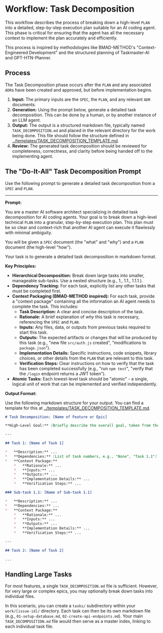 # Workflow: Task Decomposition

This workflow describes the process of breaking down a high-level `PLAN` into a detailed, step-by-step execution plan suitable for an AI coding agent. This phase is critical for ensuring that the agent has all the necessary context to implement the plan accurately and efficiently.

This process is inspired by methodologies like BMAD-METHOD's "Context-Engineered Development" and the structured planning of Taskmaster-AI and GPT-HTN-Planner.

## Process

The Task Decomposition phase occurs after the `PLAN` and any associated `ADR`s have been created and approved, but before implementation begins.

1.  **Input:** The primary inputs are the `SPEC`, the `PLAN`, and any relevant `ADR` documents.
2.  **Generation:** Using the prompt below, generate a detailed task decomposition. This can be done by a human, or by another instance of an LLM agent.
3.  **Output:** The output is a structured markdown file, typically named `TASK_DECOMPOSITION.md` and placed in the relevant directory for the work being done. This file should follow the structure defined in [../templates/TASK_DECOMPOSITION_TEMPLATE.md](../templates/TASK_DECOMPOSITION_TEMPLATE.md).
4.  **Review:** The generated task decomposition should be reviewed for completeness, correctness, and clarity before being handed off to the implementing agent.

## The "Do-It-All" Task Decomposition Prompt

Use the following prompt to generate a detailed task decomposition from a `SPEC` and `PLAN`.

---

**Prompt:**

You are a master AI software architect specializing in detailed task decomposition for AI coding agents. Your goal is to break down a high-level technical `PLAN` into a granular, step-by-step execution plan. This plan must be so clear and context-rich that another AI agent can execute it flawlessly with minimal ambiguity.

You will be given a `SPEC` document (the "what" and "why") and a `PLAN` document (the high-level "how").

Your task is to generate a detailed task decomposition in markdown format.

**Key Principles:**

*   **Hierarchical Decomposition:** Break down large tasks into smaller, manageable sub-tasks. Use a nested structure (e.g., 1., 1.1., 1.1.1.).
*   **Dependency Tracking:** For each task, explicitly list any other tasks that must be completed first.
*   **Context Packaging (BMAD-METHOD inspired):** For each task, provide a "context package" containing all the information an AI agent needs to complete the task. This includes:
    *   **Task Description:** A clear and concise description of the task.
    *   **Rationale:** A brief explanation of *why* this task is necessary, referencing the `SPEC` and `PLAN`.
    *   **Inputs:** Any files, data, or outputs from previous tasks required to start this task.
    *   **Outputs:** The expected artifacts or changes that will be produced by this task (e.g., "new file `src/auth.js` created", "modifications to `package.json`").
    *   **Implementation Details:** Specific instructions, code snippets, library choices, or other details from the `PLAN` that are relevant to this task.
    *   **Verification Steps:** Clear instructions on how to verify that the task has been completed successfully (e.g., "run `npm test`", "verify that the `/login` endpoint returns a JWT token").
*   **Atomic Tasks:** Each lowest-level task should be "atomic" - a single, logical unit of work that can be implemented and verified independently.

**Output Format:**

Use the following markdown structure for your output. You can find a template for this at [../templates/TASK_DECOMPOSITION_TEMPLATE.md](../templates/TASK_DECOMPOSITION_TEMPLATE.md).

```markdown
# Task Decomposition: [Name of Feature or Epic]

**High-Level Goal:** [Briefly describe the overall goal, taken from the SPEC]

---

## Task 1: [Name of Task 1]

*   **Description:** ...
*   **Dependencies:** [List of task numbers, e.g., "None", "Task 1.1"]
*   **Context Package:**
    *   **Rationale:** ...
    *   **Inputs:** ...
    *   **Outputs:** ...
    *   **Implementation Details:** ...
    *   **Verification Steps:** ...

### Sub-task 1.1: [Name of Sub-task 1.1]

*   **Description:** ...
*   **Dependencies:** ...
*   **Context Package:**
    *   **Rationale:** ...
    *   **Inputs:** ...
    *   **Outputs:** ...
    *   **Implementation Details:** ...
    *   **Verification Steps:** ...

---

## Task 2: [Name of Task 2]

...

```

## Handling Large Tasks

For most features, a single `TASK_DECOMPOSITION.md` file is sufficient. However, for very large or complex epics, you may optionally break down tasks into individual files.

In this scenario, you can create a `tasks/` subdirectory within your `work/[issue-id]/` directory. Each task can then be its own markdown file (e.g., `01-setup-database.md`, `02-create-api-endpoints.md`). Your main `TASK_DECOMPOSITION.md` file would then serve as a master index, linking to each individual task file.